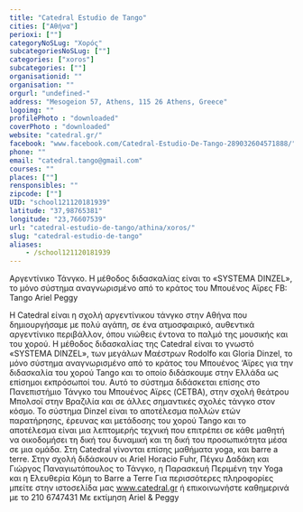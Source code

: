 ```yaml
---
title: "Catedral Estudio de Tango"
cities: ["Αθήνα"]
perioxi: [""]
categoryNoSLug: "Χορός"
subcategoriesNoSLug: [""]
categories: ["xoros"]
subcategories: [""]
organisationid: ""
organisation: ""
orgurl: "undefined-"
address: "Mesogeion 57, Athens, 115 26 Athens, Greece"
logoimg: ""
profilePhoto : "downloaded"
coverPhoto : "downloaded"
website: "catedral.gr/"
facebook: "www.facebook.com/Catedral-Estudio-De-Tango-289032604571888/"
phone: ""
email: "catedral.tango@gmail.com"
courses: ""
places: [""]
rensponsibles: ""
zipcode: [""]
UID: "school121120181939"
latitude: "37,98765381"
longitude: "23,76607539"
url: "catedral-estudio-de-tango/athina/xoros/"
slug: "catedral-estudio-de-tango"
aliases:
    - /school121120181939
---
```



Αργεντίνικο Τάνγκο. Η µέθοδος διδασκαλίας είναι το «SYSTEMA DINZEL», το µόνο σύστηµα αναγνωρισµένο από το κράτος του Mπουένος Αϊρες FB: Tango Ariel Peggy

Η Catedral είναι η σχολή αργεντίνικου τάνγκο στην Αθήνα που δηµιουργήσαµε µε πολύ αγάπη, σε ένα ατµοσφαιρικό, αυθεντικά αργεντίνικο περιβάλλον, όπου νιώθεις έντονα το παλµό της µουσικής και του χορού. Η µέθοδος διδασκαλίας της Catedral είναι το γνωστό «SYSTEMA DINZEL», των µεγάλων Μαέστρων Rodolfo και Gloria Dinzel, το µόνο σύστηµα αναγνωρισµένο από το κράτος του Μπουένος ‘Αϊρες για την διδασκαλία του χορού Tango και το οποίο διδάσκουµε στην Ελλάδα ως επίσηµοι εκπρόσωποί του. Αυτό το σύστηµα διδάσκεται επίσης στο Πανεπιστήµιο Τάνγκο τοu Mπουένος Αϊρες (CETBA), στην σχολή θεάτρου Μπολσοϊ στην Βραζιλία και σε άλλες σηµαντικές σχολές τάνγκο στον κόσµο. Το σύστηµα Dinzel είναι το αποτέλεσµα πολλών ετών παρατήρησης, έρευνας και µετάδοσης του χορού Tango και το αποτέλεσµα είναι µια λεπτοµερής τεχνική που επιτρέπει σε κάθε µαθητή να οικοδομήσει τη δική του δυναµική και τη δική του προσωπικότητα µέσα σε µια οµάδα. Στη Catedral γίνονται επίσης μαθήματα yoga, και barre a terre. Στην σχολή διδάσκουν οι Ariel Horacio Fuhr, Πέγκυ Δαδάκη και Γιώργος Παναγιωτόπουλος το Τάνγκο, η Παρασκευή Περιμένη την Yoga και η Ελευθερία Κόμη το Barre a Terre Για περισσότερες πληροφορίες μπείτε στην ιστοσελίδα μας www.catedral.gr ή επικοινωνήστε καθημερινά με το 210 6747431 Με εκτίμηση Αriel &amp; Peggy